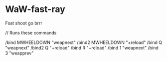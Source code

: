 # WaW-fast-ray
Fsat shoot go brrr


// Runs these commands

/bind MWHEELDOWN "weapnext"
/bind2 MWHEELDOWN "+reload"
/bind Q "weapnext"
/bind2 Q "+reload"
/bind R "+reload"
/bind 1 "weapnext"
/bind 3 "weapprev"
